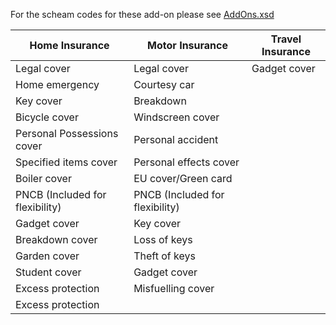 For the scheam codes for these add-on please see [AddOns.xsd](Schema/AddOns.xsd)

Home Insurance | Motor Insurance | Travel Insurance
--- | --- | ---
Legal cover | Legal cover | Gadget cover
Home emergency | Courtesy car |
Key cover | Breakdown |
Bicycle cover | Windscreen cover |
Personal Possessions cover | Personal accident |
Specified items cover | Personal effects cover |
Boiler cover | EU cover/Green card |
PNCB (Included for flexibility) | PNCB (Included for flexibility) |
Gadget cover | Key cover |
Breakdown cover | Loss of keys |
Garden cover | Theft of keys |
Student cover | Gadget cover |
Excess protection | Misfuelling cover | 
|  Excess protection |

